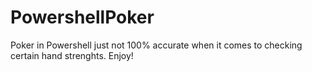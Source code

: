 # PowershellPoker
Poker in Powershell just not 100% accurate when it comes to checking certain hand strenghts. Enjoy!
